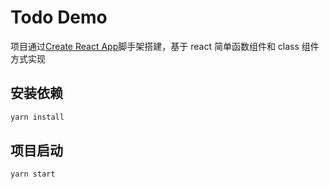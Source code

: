 # Todo Demo

项目通过[Create React App](https://github.com/facebook/create-react-app)脚手架搭建，基于 react 简单函数组件和 class 组件方式实现

## 安装依赖

```bash
yarn install
```

## 项目启动

```bash
yarn start
```
